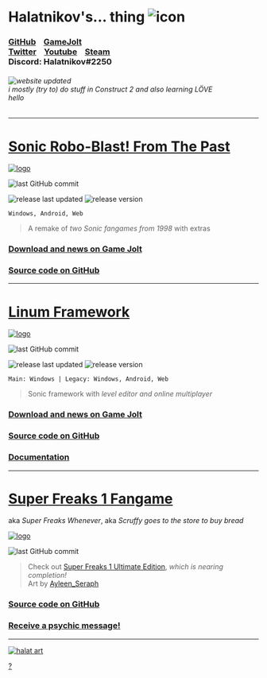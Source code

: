 # Halatnikov's... thing ![icon](https://cdn.discordapp.com/attachments/406052265963683840/944886384047583232/holat_ayleen-seraph_2x.png)

### [GitHub](https://github.com/Halatnikov) &nbsp;&nbsp; [GameJolt](https://gamejolt.com/@Halatnikov) <br> [Twitter](https://twitter.com/holatnikov) &nbsp;&nbsp; [Youtube](https://www.youtube.com/channel/UCaJJx5p_9KyaKZj02N82nJw) &nbsp;&nbsp; [Steam](https://steamcommunity.com/id/halatnikov) <br> Discord: Halatnikov#2250

###### ![website updated](https://img.shields.io/github/last-commit/halatnikov/halatnikov.github.io?label=updated) <br> i mostly (try to) do stuff in Construct 2 and also learning LÖVE <br> hello

---

# [Sonic Robo-Blast! From The Past](https://gamejolt.com/games/srb_fromthepast/658544)

[![logo](https://media.discordapp.net/attachments/406052265963683840/944883384172302347/srbftp_dajumpjump.png)](https://gamejolt.com/games/srb_fromthepast/658544)

![last GitHub commit](https://img.shields.io/github/last-commit/halatnikov/SRBftp?label=last%20GitHub%20commit&logo=github)

![release last updated](https://img.shields.io/github/release-date/halatnikov/SRBftp?label=last%20updated)
![release version](https://img.shields.io/github/v/release/halatnikov/SRBftp?&label=version)

`Windows, Android, Web`

> A remake of *two Sonic fangames from 1998* with extras

### [Download and news on Game Jolt](https://gamejolt.com/games/srb_fromthepast/658544)

### [Source code on GitHub](https://github.com/Halatnikov/SRBftp)

---

# [Linum Framework](https://gamejolt.com/games/linum-framework/513673)

[![logo](https://cdn.discordapp.com/attachments/406052265963683840/944883321597493298/linum_ayleen-seraph_2x.png)](https://gamejolt.com/games/linum-framework/513673)

![last GitHub commit](https://img.shields.io/github/last-commit/halatnikov/linum-framework?label=last%20GitHub%20commit&logo=github)

![release last updated](https://img.shields.io/github/release-date/halatnikov/linum-framework?label=last%20updated)
![release version](https://img.shields.io/github/v/release/halatnikov/linum-framework?&label=version)

`Main: Windows | Legacy: Windows, Android, Web`

> Sonic framework with *level editor and online multiplayer*

### [Download and news on Game Jolt](https://gamejolt.com/games/linum-framework/513673)

### [Source code on GitHub](https://github.com/Halatnikov/linum-framework)

### [Documentation](https://halatnikov.github.io/linum-framework)

---

# [Super Freaks 1 Fangame](https://github.com/Halatnikov/Super-Freaks-1-Fangame)

aka *Super Freaks Whenever*, aka *Scruffy goes to the store to buy bread*

[![logo](https://media.discordapp.net/attachments/406052265963683840/1124851544613986437/scruffy_ayleen-seraph_small.png)](https://twitter.com/Ayleen_Seraph)

![last GitHub commit](https://img.shields.io/github/last-commit/halatnikov/Super-Freaks-1-Fangame?label=last%20GitHub%20commit&logo=github)

> Check out [Super Freaks 1 Ultimate Edition](https://superfreaks.neocities.org/), *which is nearing completion!*
> <br> Art by [Ayleen_Seraph](https://twitter.com/Ayleen_Seraph)

### [Source code on GitHub](https://github.com/Halatnikov/Super-Freaks-1-Fangame)

### [Receive a psychic message!](https://nohbodee.neocities.org)

---

[![halat art](https://media.discordapp.net/attachments/406052265963683840/1124857291729022996/happybirthdayhalat_ayleen-seraph_small.png)](https://halatnikov.github.io/art)

[?](https://www.youtube.com/watch?v=FBSe_3qtgkc)
